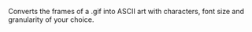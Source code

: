 Converts the frames of a .gif into ASCII art with characters, font size and granularity of your choice.
